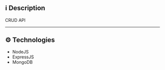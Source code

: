 ## :information_source: Description

CRUD API

---

## :gear: Technologies

- NodeJS
- ExpressJS
- MongoDB

